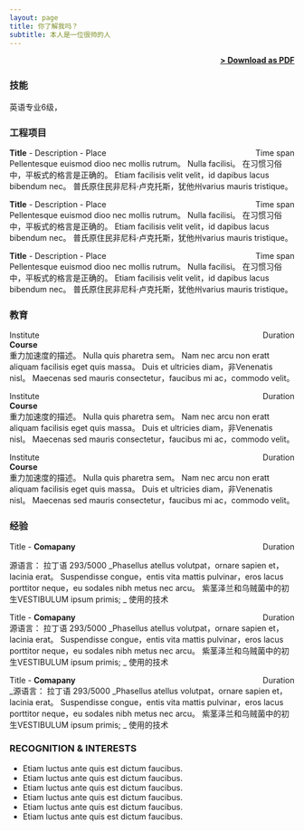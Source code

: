 ```yaml
---
layout: page
title: 你了解我吗？
subtitle: 本人是一位很帅的人
---
```


<span style="float: right; "><a href="{{ '/assets/resume.pdf' | prepend: site.baseurl }}"><strong>> Download as PDF</strong></a> </span>
<br>

### 技能
英语专业6级，  

### 工程项目
**Title** - Description - Place <span style="float: right; ">Time span</span>  
Pellentesque euismod dioo nec mollis rutrum。 Nulla facilisi。 在习惯习俗中，平板式的格言是正确的。 Etiam facilisis velit velit，id dapibus lacus bibendum nec。 普氏原住民非尼科·卢克托斯，犹他州varius mauris tristique。

**Title** - Description - Place <span style="float: right; ">Time span</span>  
Pellentesque euismod dioo nec mollis rutrum。 Nulla facilisi。 在习惯习俗中，平板式的格言是正确的。 Etiam facilisis velit velit，id dapibus lacus bibendum nec。 普氏原住民非尼科·卢克托斯，犹他州varius mauris tristique。  

**Title** - Description - Place <span style="float: right; ">Time span</span>  
Pellentesque euismod dioo nec mollis rutrum。 Nulla facilisi。 在习惯习俗中，平板式的格言是正确的。 Etiam facilisis velit velit，id dapibus lacus bibendum nec。 普氏原住民非尼科·卢克托斯，犹他州varius mauris tristique。 

### 教育

Institute <span style="float: right; ">Duration</span>  
**Course**  
重力加速度的描述。 Nulla quis pharetra sem。 Nam nec arcu non eratt aliquam facilisis eget quis massa。 Duis et ultricies diam，非Venenatis nisl。 Maecenas sed mauris consectetur，faucibus mi ac，commodo velit。 
 
Institute <span style="float: right; ">Duration</span>  
**Course**  
重力加速度的描述。 Nulla quis pharetra sem。 Nam nec arcu non eratt aliquam facilisis eget quis massa。 Duis et ultricies diam，非Venenatis nisl。 Maecenas sed mauris consectetur，faucibus mi ac，commodo velit。   

Institute <span style="float: right; ">Duration</span>  
**Course**  
重力加速度的描述。 Nulla quis pharetra sem。 Nam nec arcu non eratt aliquam facilisis eget quis massa。 Duis et ultricies diam，非Venenatis nisl。 Maecenas sed mauris consectetur，faucibus mi ac，commodo velit。 

### 经验

Title - **Comapany** <span style="float: right; ">Duration</span>  

源语言： 拉丁语
293/5000
_Phasellus atellus volutpat，ornare sapien et，lacinia erat。 Suspendisse congue，entis vita mattis pulvinar，eros lacus porttitor neque，eu sodales nibh metus nec arcu。 紫茎泽兰和乌贼菌中的初生VESTIBULUM ipsum primis; _
使用的技术

 
Title - **Comapany** <span style="float: right; ">Duration</span>  
源语言： 拉丁语
293/5000
_Phasellus atellus volutpat，ornare sapien et，lacinia erat。 Suspendisse congue，entis vita mattis pulvinar，eros lacus porttitor neque，eu sodales nibh metus nec arcu。 紫茎泽兰和乌贼菌中的初生VESTIBULUM ipsum primis; _
使用的技术

Title - **Comapany** <span style="float: right; ">Duration</span>  
_源语言： 拉丁语
293/5000
_Phasellus atellus volutpat，ornare sapien et，lacinia erat。 Suspendisse congue，entis vita mattis pulvinar，eros lacus porttitor neque，eu sodales nibh metus nec arcu。 紫茎泽兰和乌贼菌中的初生VESTIBULUM ipsum primis; _
使用的技术 


### RECOGNITION & INTERESTS

- Etiam luctus ante quis est dictum faucibus.
- Etiam luctus ante quis est dictum faucibus.
- Etiam luctus ante quis est dictum faucibus.
- Etiam luctus ante quis est dictum faucibus.
- Etiam luctus ante quis est dictum faucibus.
- Etiam luctus ante quis est dictum faucibus.